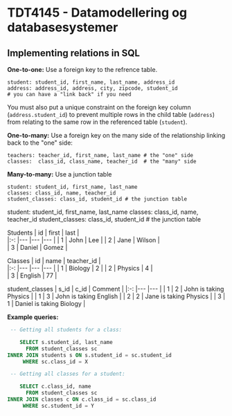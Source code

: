 # TDT4145 - Datamodellering og databasesystemer

## Implementing relations in SQL

**One-to-one:** Use a foreign key to the refrence table.

```
student: student_id, first_name, last_name, address_id
address: address_id, address, city, zipcode, student_id
# you can have a "link back" if you need
```

You must also put a unique constraint on the foreign key column (`address.student_id`) to prevent multiple rows in the child table (`address`) from relating to the same row in the referenced table (`student`).

**One-to-many:** Use a foreign key on the many side of the relationship linking back to the "one" side:

```
teachers: teacher_id, first_name, last_name # the "one" side
classes:  class_id, class_name, teacher_id  # the "many" side
```

**Many-to-many:** Use a junction table

```
student: student_id, first_name, last_name
classes: class_id, name, teacher_id
student_classes: class_id, student_id # the junction table
```

student: student_id, first_name, last_name
classes: class_id, name, teacher_id
student_classes: class_id, student_id # the junction table

Students
| id | first | last |  
|:-: |--- |--- |--- |
| 1 | John | Lee |
| 2 | Jane | Wilson |  
| 3 | Daniel | Gomez |

Classes
| id | name | teacher_id |  
|:-: |--- |--- |--- |
| 1 | Biology | 2 |
| 2 | Physics | 4 |  
| 3 | English | 77 |

student_classes
| s_id | c_id | Comment |
|:-: |--- |--- |
| 1 | 2 | John is taking Physics |
| 1 | 3 | John is taking English |
| 2 | 2 | Jane is taking Physics |
| 3 | 1 | Daniel is taking Biology |

**Example queries:**

```sql
 -- Getting all students for a class:

    SELECT s.student_id, last_name
      FROM student_classes sc
INNER JOIN students s ON s.student_id = sc.student_id
     WHERE sc.class_id = X

 -- Getting all classes for a student:

    SELECT c.class_id, name
      FROM student_classes sc
INNER JOIN classes c ON c.class_id = sc.class_id
     WHERE sc.student_id = Y
```
